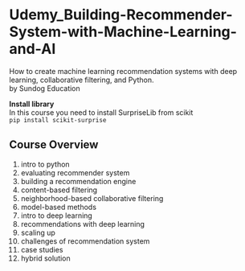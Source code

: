 # Udemy_Building-Recommender-System-with-Machine-Learning-and-AI
How to create machine learning recommendation systems with deep learning, collaborative filtering, and Python.  
by Sundog Education

**Install library**  
In this course you need to install SurpriseLib from scikit  
``` pip install scikit-surprise ```

## Course Overview
1. intro to python
2. evaluating recommender system
3. building a recommendation engine
4. content-based filtering
5. neighborhood-based collaborative filtering
6. model-based methods
7. intro to deep learning
8. recommendations with deep learning
9. scaling up
10. challenges of recommendation system
11. case studies
12. hybrid solution

